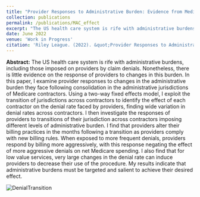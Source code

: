 ```yaml
---
title: "Provider Responses to Administrative Burden: Evidence from Medicare Contractor Transitions"
collection: publications
permalink: /publications/MAC_effect
excerpt: "The US health care system is rife with administrative burdens, including those imposed on providers by claim denials. Nonetheless, there is little evidence on the response of providers to changes in this burden. In this paper, I examine provider responses to changes in the administrative burden they face following consolidation in the administrative jurisdictions of Medicare contractors. Using a two-way fixed effects model, I exploit the transition of jurisdictions across contractors to identify the effect of each contractor on the denial rate faced by providers, finding wide variation in denial rates across contractors. I then investigate the responses of providers to transitions of their jurisdiction across contractors imposing different levels of administrative burden. I find that providers alter their billing practices in the months following a transition as providers comply with new billing rules. When exposed to more frequent denials, providers respond by billing more aggressively, with this response negating the effect of more aggressive denials on net Medicare spending. I also find that for low value services, very large changes in the denial rate can induce providers to decrease their use of the procedure. My results indicate that administrative burdens must be targeted and salient to achieve their desired effect."
date: June 2022
venue: 'Work in Progress'
citation: 'Riley League. (2022). &quot;Provider Responses to Administrative Burden: Evidence from Medicare Contractor Transitions&quot; Work in Progress.'
---
```


**Abstract:** The US health care system is rife with administrative burdens, including those imposed on providers by claim denials. Nonetheless, there is little evidence on the response of providers to changes in this burden. In this paper, I examine provider responses to changes in the administrative burden they face following consolidation in the administrative jurisdictions of Medicare contractors. Using a two-way fixed effects model, I exploit the transition of jurisdictions across contractors to identify the effect of each contractor on the denial rate faced by providers, finding wide variation in denial rates across contractors. I then investigate the responses of providers to transitions of their jurisdiction across contractors imposing different levels of administrative burden. I find that providers alter their billing practices in the months following a transition as providers comply with new billing rules. When exposed to more frequent denials, providers respond by billing more aggressively, with this response negating the effect of more aggressive denials on net Medicare spending. I also find that for low value services, very large changes in the denial rate can induce providers to decrease their use of the procedure. My results indicate that administrative burdens must be targeted and salient to achieve their desired effect.

![DenialTransition](https://rileyleague.github.io/images/transition_deny.png)
